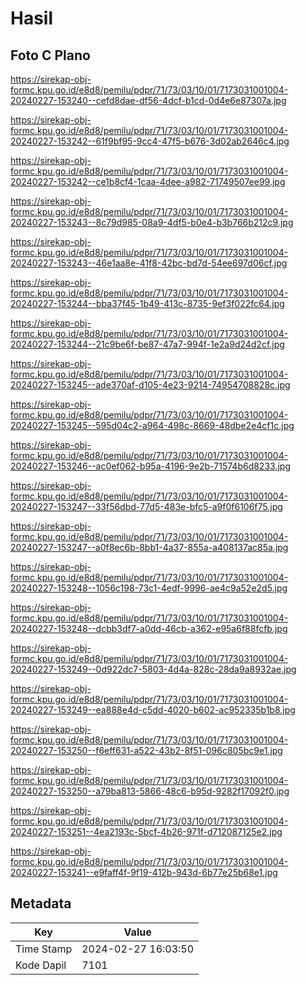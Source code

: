 # Hasil

## Foto C Plano

https://sirekap-obj-formc.kpu.go.id/e8d8/pemilu/pdpr/71/73/03/10/01/7173031001004-20240227-153240--cefd8dae-df56-4dcf-b1cd-0d4e6e87307a.jpg

https://sirekap-obj-formc.kpu.go.id/e8d8/pemilu/pdpr/71/73/03/10/01/7173031001004-20240227-153242--61f9bf95-9cc4-47f5-b676-3d02ab2646c4.jpg

https://sirekap-obj-formc.kpu.go.id/e8d8/pemilu/pdpr/71/73/03/10/01/7173031001004-20240227-153242--ce1b8cf4-1caa-4dee-a982-71749507ee99.jpg

https://sirekap-obj-formc.kpu.go.id/e8d8/pemilu/pdpr/71/73/03/10/01/7173031001004-20240227-153243--8c79d985-08a9-4df5-b0e4-b3b766b212c9.jpg

https://sirekap-obj-formc.kpu.go.id/e8d8/pemilu/pdpr/71/73/03/10/01/7173031001004-20240227-153243--46e1aa8e-41f8-42bc-bd7d-54ee697d06cf.jpg

https://sirekap-obj-formc.kpu.go.id/e8d8/pemilu/pdpr/71/73/03/10/01/7173031001004-20240227-153244--bba37f45-1b49-413c-8735-9ef3f022fc64.jpg

https://sirekap-obj-formc.kpu.go.id/e8d8/pemilu/pdpr/71/73/03/10/01/7173031001004-20240227-153244--21c9be6f-be87-47a7-994f-1e2a9d24d2cf.jpg

https://sirekap-obj-formc.kpu.go.id/e8d8/pemilu/pdpr/71/73/03/10/01/7173031001004-20240227-153245--ade370af-d105-4e23-9214-74954708828c.jpg

https://sirekap-obj-formc.kpu.go.id/e8d8/pemilu/pdpr/71/73/03/10/01/7173031001004-20240227-153245--595d04c2-a964-498c-8669-48dbe2e4cf1c.jpg

https://sirekap-obj-formc.kpu.go.id/e8d8/pemilu/pdpr/71/73/03/10/01/7173031001004-20240227-153246--ac0ef062-b95a-4196-9e2b-71574b6d8233.jpg

https://sirekap-obj-formc.kpu.go.id/e8d8/pemilu/pdpr/71/73/03/10/01/7173031001004-20240227-153247--33f56dbd-77d5-483e-bfc5-a9f0f6106f75.jpg

https://sirekap-obj-formc.kpu.go.id/e8d8/pemilu/pdpr/71/73/03/10/01/7173031001004-20240227-153247--a0f8ec6b-8bb1-4a37-855a-a408137ac85a.jpg

https://sirekap-obj-formc.kpu.go.id/e8d8/pemilu/pdpr/71/73/03/10/01/7173031001004-20240227-153248--1056c198-73c1-4edf-9996-ae4c9a52e2d5.jpg

https://sirekap-obj-formc.kpu.go.id/e8d8/pemilu/pdpr/71/73/03/10/01/7173031001004-20240227-153248--dcbb3df7-a0dd-46cb-a362-e95a6f88fcfb.jpg

https://sirekap-obj-formc.kpu.go.id/e8d8/pemilu/pdpr/71/73/03/10/01/7173031001004-20240227-153249--0d922dc7-5803-4d4a-828c-28da9a8932ae.jpg

https://sirekap-obj-formc.kpu.go.id/e8d8/pemilu/pdpr/71/73/03/10/01/7173031001004-20240227-153249--ea888e4d-c5dd-4020-b602-ac952335b1b8.jpg

https://sirekap-obj-formc.kpu.go.id/e8d8/pemilu/pdpr/71/73/03/10/01/7173031001004-20240227-153250--f6eff631-a522-43b2-8f51-096c805bc9e1.jpg

https://sirekap-obj-formc.kpu.go.id/e8d8/pemilu/pdpr/71/73/03/10/01/7173031001004-20240227-153250--a79ba813-5866-48c6-b95d-9282f17092f0.jpg

https://sirekap-obj-formc.kpu.go.id/e8d8/pemilu/pdpr/71/73/03/10/01/7173031001004-20240227-153251--4ea2193c-5bcf-4b26-971f-d712087125e2.jpg

https://sirekap-obj-formc.kpu.go.id/e8d8/pemilu/pdpr/71/73/03/10/01/7173031001004-20240227-153241--e9faff4f-9f19-412b-943d-6b77e25b68e1.jpg


## Metadata

| Key        | Value               |
| ---------- | ------------------- |
| Time Stamp | 2024-02-27 16:03:50 |
| Kode Dapil | 7101                |



